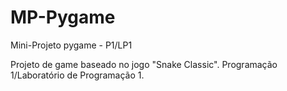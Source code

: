 # MP-Pygame
Mini-Projeto pygame - P1/LP1

Projeto de game baseado no jogo "Snake Classic".
Programação 1/Laboratório de Programação 1.
